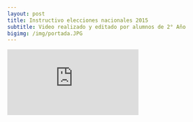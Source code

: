 ```yaml
---
layout: post
title: Instructivo elecciones nacionales 2015
subtitle: Video realizado y editado por alumnos de 2° Año
bigimg: /img/portada.JPG
---
```


<iframe src="https://www.youtube.com/embed/JJFaYRYeyEM?rel=0" frameborder="0" allowfullscreen></iframe></center>
